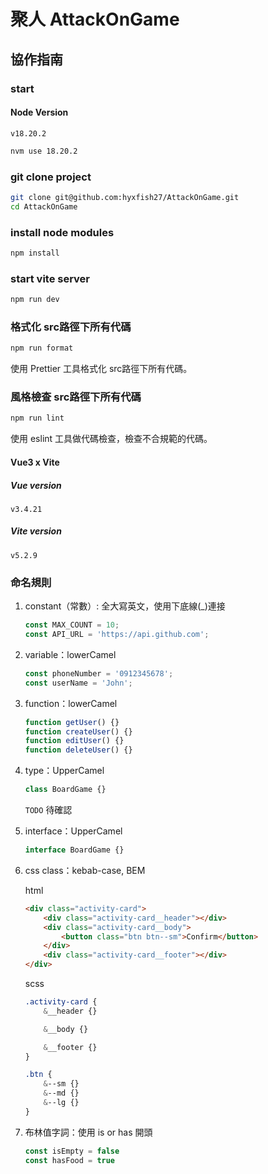 # 聚人 AttackOnGame

## 協作指南

### start

#### Node Version

```plaintext
v18.20.2
```

```bash
nvm use 18.20.2
```

### git clone project
```bash
git clone git@github.com:hyxfish27/AttackOnGame.git
cd AttackOnGame
```

### install node modules
```bash
npm install
```

### start vite server
```bash
npm run dev
```

### 格式化 src路徑下所有代碼
```bash
npm run format
```
使用 Prettier 工具格式化 src路徑下所有代碼。

### 風格檢查 src路徑下所有代碼
```bash
npm run lint
```
使用 eslint 工具做代碼檢查，檢查不合規範的代碼。

#### Vue3 x Vite

##### Vue version

```plaintext
v3.4.21
```

##### Vite version

```plaintext
v5.2.9
```

### 命名規則

1. constant（常數）: 全大寫英文，使用下底線(_)連接

    ```javascript
    const MAX_COUNT = 10;
    const API_URL = 'https://api.github.com';
    ```

2. variable：lowerCamel

    ```javascript
    const phoneNumber = '0912345678';
    const userName = 'John';
    ```

3. function：lowerCamel

    ```javascript
    function getUser() {}
    function createUser() {}
    function editUser() {}
    function deleteUser() {}
    ```

4. type：UpperCamel

    ```javascript
    class BoardGame {}
    ```

    `TODO` 待確認

5. interface：UpperCamel

    ```javascript
    interface BoardGame {}
    ```

6. css class：kebab-case, BEM

    html

    ```html
    <div class="activity-card">
        <div class="activity-card__header"></div>
        <div class="activity-card__body">
            <button class="btn btn--sm">Confirm</button>
        </div>
        <div class="activity-card__footer"></div>
    </div>
    ```

    scss

    ```scss
    .activity-card {
        &__header {}

        &__body {}

        &__footer {}
    }

    .btn {
        &--sm {}
        &--md {}
        &--lg {}
    }
    ```

7. 布林值字詞：使用 is or has 開頭

    ```javascript
    const isEmpty = false
    const hasFood = true
    ```
